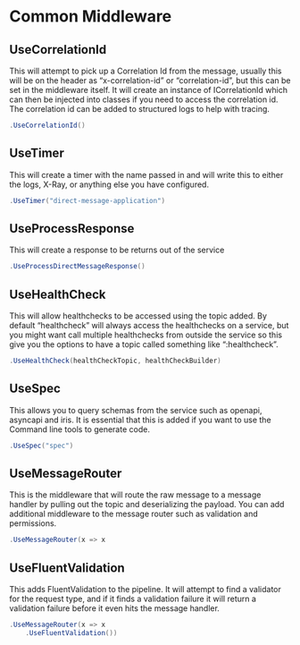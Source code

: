 # Common Middleware

## UseCorrelationId

This will attempt to pick up a Correlation Id from the message, usually this will be on the header as “x-correlation-id” or “correlation-id”, but this can be set in the middleware itself. It will create an instance of ICorrelationId which can then be injected into classes if you need to access the correlation id. The correlation id can be added to structured logs to help with tracing.

```csharp
.UseCorrelationId()
```

## UseTimer

This will create a timer with the name passed in and will write this to either the logs, X-Ray, or anything else you have configured.

```csharp
.UseTimer("direct-message-application")
```

## UseProcessResponse
This will create a response to be returns out of the service

```csharp
.UseProcessDirectMessageResponse()
```

## UseHealthCheck
This will allow healthchecks to be accessed using the topic added. By default “healthcheck” will always access the healthchecks on a service, but you might want call multiple healthchecks from outside the service so this give you the options to have a topic called something like “<service-name>:healthcheck”.

```csharp
.UseHealthCheck(healthCheckTopic, healthCheckBuilder)
```

## UseSpec
This allows you to query schemas from the service such as openapi, asyncapi and iris. It is essential that this is added if you want to use the Command line tools to generate code.

```csharp
.UseSpec("spec")
```

## UseMessageRouter
This is the middleware that will route the raw message to a message handler by pulling out the topic and deserializing the payload. You can add additional middleware to the message router such as validation and permissions.

```csharp
.UseMessageRouter(x => x
```

## UseFluentValidation
This adds FluentValidation to the pipeline. It will attempt to find a validator for the request type, and if it finds a validation failure it will return a validation failure before it even hits the message handler.

```csharp
.UseMessageRouter(x => x
    .UseFluentValidation())
```